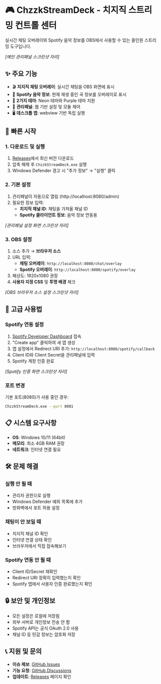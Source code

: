 # 🎮 ChzzkStreamDeck - 치지직 스트리밍 컨트롤 센터

실시간 채팅 오버레이와 Spotify 음악 정보를 OBS에서 사용할 수 있는 올인원 스트리밍 도구입니다.

<!-- 메인 스크린샷 영역 -->
*[메인 관리패널 스크린샷 자리]*

## ✨ 주요 기능

- 🎬 **치지직 채팅 오버레이**: 실시간 채팅을 OBS 화면에 표시
- 🎵 **Spotify 음악 정보**: 현재 재생 중인 곡 정보를 오버레이로 표시  
- 🎨 **2가지 테마**: Neon 테마와 Purple 테마 지원
- 🔧 **관리패널**: 웹 기반 설정 및 모듈 제어
- 🖥️ **데스크톱 앱**: webview 기반 독립 실행

## 🚀 빠른 시작

### 1. 다운로드 및 실행
1. [Releases](https://github.com/your-username/ChzzkStreamDeck/releases)에서 최신 버전 다운로드
2. 압축 해제 후 `ChzzkStreamDeck.exe` 실행
3. Windows Defender 경고 시 "추가 정보" → "실행" 클릭

### 2. 기본 설정
1. 관리패널이 자동으로 열림 (http://localhost:8080/admin)
2. 필요한 정보 입력:
   - **치지직 채널 ID**: 채팅을 가져올 채널 ID
   - **Spotify 클라이언트 정보**: 음악 정보 연동용

<!-- 설정 화면 스크린샷 영역 -->
*[관리패널 설정 화면 스크린샷 자리]*

### 3. OBS 설정
1. 소스 추가 → **브라우저 소스**
2. URL 입력:
   - **채팅 오버레이**: `http://localhost:8080/chat/overlay`
   - **Spotify 오버레이**: `http://localhost:8080/spotify/overlay`
3. 해상도: 1920x1080 권장
4. **사용자 지정 CSS** 및 **투명 배경** 체크

<!-- OBS 설정 스크린샷 영역 -->
*[OBS 브라우저 소스 설정 스크린샷 자리]*

## 🔧 고급 사용법

### Spotify 연동 설정
1. [Spotify Developer Dashboard](https://developer.spotify.com/dashboard) 접속
2. "Create app" 클릭하여 새 앱 생성
3. 앱 설정에서 Redirect URI 추가: `http://localhost:8080/spotify/callback`
4. Client ID와 Client Secret을 관리패널에 입력
5. Spotify 계정 인증 완료

<!-- Spotify 설정 스크린샷 영역 -->
*[Spotify 인증 화면 스크린샷 자리]*

### 포트 변경
기본 포트(8080)가 사용 중인 경우:
```bash
ChzzkStreamDeck.exe --port 8081
```

## 📋 시스템 요구사항

- **OS**: Windows 10/11 (64bit)
- **메모리**: 최소 4GB RAM 권장
- **네트워크**: 인터넷 연결 필요

## 🛠️ 문제 해결

### 실행 안 될 때
- 관리자 권한으로 실행
- Windows Defender 예외 목록에 추가
- 방화벽에서 포트 허용 설정

### 채팅이 안 보일 때  
- 치지직 채널 ID 확인
- 인터넷 연결 상태 확인
- 브라우저에서 직접 접속해보기

### Spotify 연동 안 될 때
- Client ID/Secret 재확인
- Redirect URI 정확히 입력했는지 확인
- Spotify 앱에서 사용자 인증 완료했는지 확인

## 🔒 보안 및 개인정보

- 모든 설정은 로컬에 저장됨
- 외부 서버로 개인정보 전송 안 함
- Spotify API는 공식 OAuth 2.0 사용
- 채널 ID 등 민감 정보는 암호화 저장

## 📞 지원 및 문의

- **이슈 제보**: [GitHub Issues](https://github.com/your-username/ChzzkStreamDeck/issues)
- **기능 요청**: [GitHub Discussions](https://github.com/your-username/ChzzkStreamDeck/discussions)
- **업데이트**: [Releases](https://github.com/your-username/ChzzkStreamDeck/releases) 페이지 확인